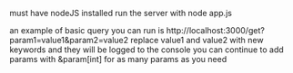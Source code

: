 must have nodeJS installed
run the server with node app.js

an example of basic query you can run is http://localhost:3000/get?param1=value1&param2=value2 
replace value1 and value2 with new keywords and they will be logged to the console
you can continue to add params with &param[int] for as many params as you need

